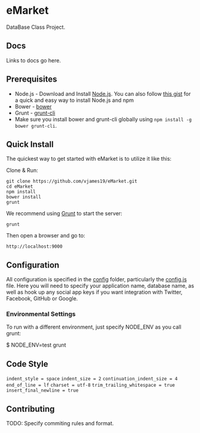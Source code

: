 # eMarket

DataBase Class Project.

## Docs
Links to docs go here.

## Prerequisites
* Node.js - Download and Install [Node.js](http://www.nodejs.org/download/). You can also follow [this gist](https://gist.github.com/isaacs/579814) for a quick and easy way to install Node.js and npm
* Bower - [bower](https://github.com/bower/bower)
* Grunt - [grunt-cli](http://gruntjs.com/getting-started)
* Make sure you install bower and grunt-cli globally using `npm install -g bower grunt-cli`.

## Quick Install

 The quickest way to get started with eMarket is to utilize it like this:

  Clone & Run:

    git clone https://github.com/vjames19/eMarket.git
    cd eMarket
    npm install
    bower install
    grunt

  We recommend using [Grunt](https://github.com/gruntjs/grunt-cli) to start the server:
    
    grunt
    
  Then open a browser and go to:

    http://localhost:9000

## Configuration
All configuration is specified in the [config](config/) folder, particularly the [config.js](config/config.js) file. Here you will need to specify your application name, database name, as well as hook up any social app keys if you want integration with Twitter, Facebook, GitHub or Google.

### Environmental Settings
To run with a different environment, just specify NODE_ENV as you call grunt:

  $ NODE_ENV=test grunt

## Code Style
`indent_style = space`
`indent_size = 2`
`continuation_indent_size = 4`
`end_of_line = lf`
`charset = utf-8`
`trim_trailing_whitespace = true`
`insert_final_newline = true`

## Contributing
TODO: Specify commiting rules and format.

